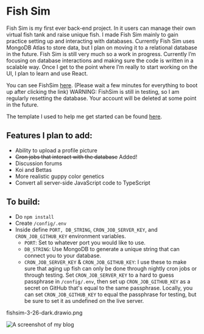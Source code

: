 # Fish Sim

Fish Sim is my first ever back-end project. In it users can manage their own virtual fish tank and raise unique fish. I made Fish Sim mainly to gain practice setting up and interacting with databases. Currently Fish Sim uses MongoDB Atlas to store data, but I plan on moving it to a relational database in the future.
Fish Sim is still very much so a work in progress. Currently I’m focusing on database interactions and making sure the code is written in a scalable way. Once I get to the point where I’m really to start working on the UI, I plan to learn and use React.

You can see FishSim [here](https://fishsim.onrender.com/). (Please wait a few minutes for everything to boot up after clicking the link)
WARNING: FishSim is still in testing, so I am regularly resetting the database. Your account will be deleted at some point in the future.

The template I used to help me get started can be found [here](https://github.com/100devs/todo-mvc-auth-local).

## Features I plan to add:
- Ability to upload a profile picture
- ~~Cron jobs that interact with the database~~ Added!
- Discussion forums
- Koi and Bettas
- More realistic guppy color genetics
- Convert all server-side JavaScript code to TypeScript

## To build:
- Do `npm install`
- Create `/config/.env`
- Inside define `PORT, DB_STRING`, `CRON_JOB_SERVER_KEY`, and `CRON_JOB_GITHUB_KEY` environment variables.
  - `PORT`: Set to whatever port you would like to use.
  - `DB_STRING`: Use MongoDB to generate a unique string that can connect you to your database.
  - `CRON_JOB_SERVER_KEY` & `CRON_JOB_GITHUB_KEY`: I use these to make sure that aging up fish can only be done through nightly cron jobs or through testing. Set `CRON_JOB_SERVER_KEY` to a hard to guess passphrase in `/config/.env`, then set up `CRON_JOB_GITHUB_KEY` as a secret on GitHub that's equal to the same passphrase. Locally, you can set `CRON_JOB_GITHUB_KEY` to equal the passphrase for testing, but be sure to set it as undefined on the live server. 

fishsim-3-26-dark.drawio.png

![A screenshot of my blog](/../ecarnovsky/main/images/fishsim-3-26-dark.drawio.png)
